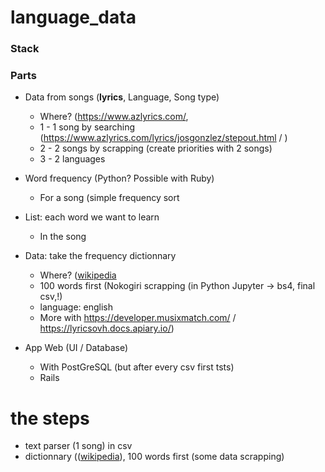 ﻿# language_data

### Stack


### Parts
- Data from songs (**lyrics**, Language, Song type)
  - Where? (https://www.azlyrics.com/, 
  - 1 - 1 song by searching (https://www.azlyrics.com/lyrics/josgonzlez/stepout.html / )
  - 2 - 2 songs by scrapping (create priorities with 2 songs)
  - 3 - 2 languages
- Word frequency (Python? Possible with Ruby)
  - For a song (simple frequency sort
- List: each word we want to learn
  - In the song
  
- Data: take the frequency dictionnary
  - Where? ([wikipedia](https://en.wiktionary.org/wiki/Wiktionary:Frequency_lists) 
  - 100 words first (Nokogiri scrapping (in Python Jupyter → bs4, final csv,!)
  - language: english
  - More with https://developer.musixmatch.com/ / https://lyricsovh.docs.apiary.io/)
- App Web (UI / Database)
  - With PostGreSQL (but after every csv first tsts)
  - Rails


# the steps
- text parser (1 song) in csv
- dictionnary (([wikipedia](https://en.wiktionary.org/wiki/Wiktionary:Frequency_lists)), 100 words first (some data scrapping)
